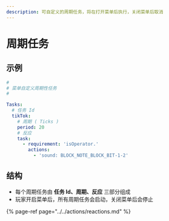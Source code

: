 ```yaml
---
description: 可自定义的周期任务，将在打开菜单后执行，关闭菜单后取消
---
```


# 周期任务

## 示例

```yaml
#
# 菜单自定义周期性任务
#

Tasks:
  # 任务 Id
  tikTok:
    # 周期 ( Ticks )
    period: 20
    # 反应
    task:
      - requirement: 'isOperator.'
        actions:
          - 'sound: BLOCK_NOTE_BLOCK_BIT-1-2'
```

## 结构

* 每个周期任务由 **任务 Id、周期、反应** 三部分组成
* 玩家开启菜单后，所有周期任务会启动，关闭菜单后会停止

{% page-ref page="../../actions/reactions.md" %}

